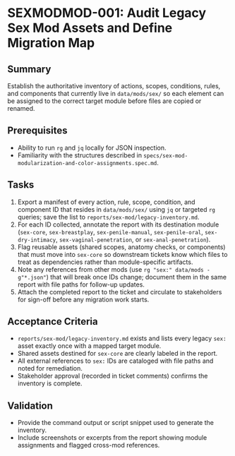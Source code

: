 # SEXMODMOD-001: Audit Legacy Sex Mod Assets and Define Migration Map

## Summary
Establish the authoritative inventory of actions, scopes, conditions, rules, and components that currently live in `data/mods/sex/` so each element can be assigned to the correct target module before files are copied or renamed.

## Prerequisites
- Ability to run `rg` and `jq` locally for JSON inspection.
- Familiarity with the structures described in `specs/sex-mod-modularization-and-color-assignments.spec.md`.

## Tasks
1. Export a manifest of every action, rule, scope, condition, and component ID that resides in `data/mods/sex/` using `jq` or targeted `rg` queries; save the list to `reports/sex-mod/legacy-inventory.md`.
2. For each ID collected, annotate the report with its destination module (`sex-core`, `sex-breastplay`, `sex-penile-manual`, `sex-penile-oral`, `sex-dry-intimacy`, `sex-vaginal-penetration`, or `sex-anal-penetration`).
3. Flag reusable assets (shared scopes, anatomy checks, or components) that must move into `sex-core` so downstream tickets know which files to treat as dependencies rather than module-specific artifacts.
4. Note any references from other mods (use `rg "sex:" data/mods -g"*.json"`) that will break once IDs change; document them in the same report with file paths for follow-up updates.
5. Attach the completed report to the ticket and circulate to stakeholders for sign-off before any migration work starts.

## Acceptance Criteria
- `reports/sex-mod/legacy-inventory.md` exists and lists every legacy `sex:` asset exactly once with a mapped target module.
- Shared assets destined for `sex-core` are clearly labeled in the report.
- All external references to `sex:` IDs are cataloged with file paths and noted for remediation.
- Stakeholder approval (recorded in ticket comments) confirms the inventory is complete.

## Validation
- Provide the command output or script snippet used to generate the inventory.
- Include screenshots or excerpts from the report showing module assignments and flagged cross-mod references.
